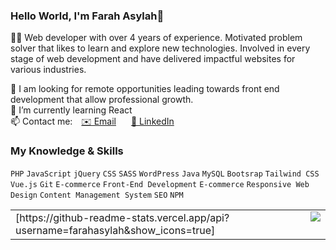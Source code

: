 ### Hello World, I'm Farah Asylah👋
👩‍💻 Web developer with over 4 years of experience. Motivated problem solver that likes to learn and explore new technologies. Involved in every stage of web development and have delivered impactful websites for various industries.

💼 I am looking for remote opportunities leading towards front end development that allow professional growth.<br>
🌱 I’m currently learning React<br>
📫 Contact me: <a href="mailto:farahasylah@gmail.com" target="_blank" style="margin:2px 10px">✉️ Email</a>    <a href="https://www.linkedin.com/in/farahasylah/" target="_blank" style="margin: 2px 10px">👤 LinkedIn</a>

### My Knowledge & Skills 
<div>
<code>PHP</code>
<code>JavaScript</code>
<code>jQuery</code>
<code>CSS</code>
<code>SASS</code>
<code>WordPress</code>
<code>Java</code>
<code>MySQL</code>
<code>Bootsrap</code>
<code>Tailwind CSS</code>
<code>Vue.js</code>
<code>Git</code>
<code>E-commerce</code>
<code>Front-End Development</code>
<code>E-commerce</code>
<code>Responsive Web Design</code>
<code>Content Management System</code>
<code>SEO</code>
<code>NPM</code>
</div>
<p></p>
<table>
  <tr>
    <td valign="top">[https://github-readme-stats.vercel.app/api?username=farahasylah&show_icons=true]</td>
    <td valign="top"><img src="https://github-readme-stats.vercel.app/api/top-langs?username=farahasylah&layout=compact&langs_count=9"/></td>
  </tr>
</table>
<!--
**farahasylah/farahasylah** is a ✨ _special_ ✨ repository because its `README.md` (this file) appears on your GitHub profile.

Here are some ideas to get you started:

- 🔭 I’m currently working on ...
- 🌱 I’m currently learning ...
- 👯 I’m looking to collaborate on ...
- 🤔 I’m looking for help with ...
- 💬 Ask me about ...
- 📫 How to reach me: ...
- 😄 Pronouns: ...
- ⚡ Fun fact: ...
-->
